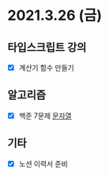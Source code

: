 # 2021.3.26 (금)

## 타입스크립트 강의

- [x] 계산기 함수 만들기

## 알고리즘

- [x] 백준 7문제 [문자열](https://www.acmicpc.net/step/7)

## 기타

- [x] 노션 이력서 준비

